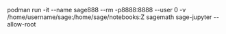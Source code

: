 podman run -it --name sage888 --rm -p8888:8888  --user 0 -v /home/username/sage:/home/sage/notebooks:Z sagemath sage-jupyter --allow-root
